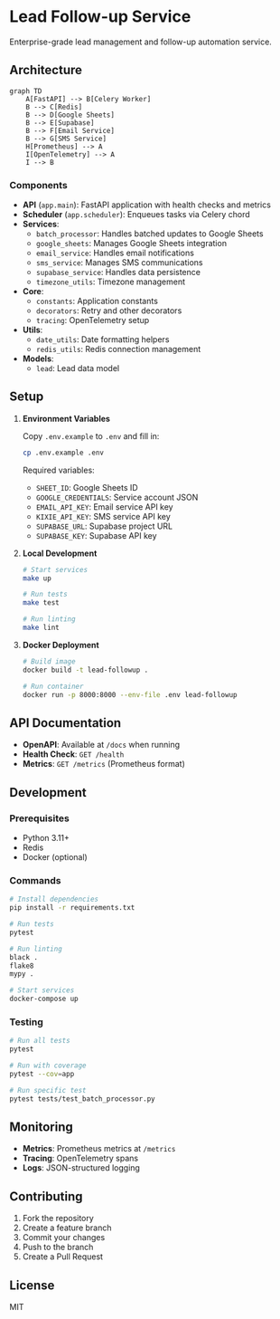 # Lead Follow-up Service

Enterprise-grade lead management and follow-up automation service.

## Architecture

```mermaid
graph TD
    A[FastAPI] --> B[Celery Worker]
    B --> C[Redis]
    B --> D[Google Sheets]
    B --> E[Supabase]
    B --> F[Email Service]
    B --> G[SMS Service]
    H[Prometheus] --> A
    I[OpenTelemetry] --> A
    I --> B
```

### Components

- **API** (`app.main`): FastAPI application with health checks and metrics
- **Scheduler** (`app.scheduler`): Enqueues tasks via Celery chord
- **Services**:
  - `batch_processor`: Handles batched updates to Google Sheets
  - `google_sheets`: Manages Google Sheets integration
  - `email_service`: Handles email notifications
  - `sms_service`: Manages SMS communications
  - `supabase_service`: Handles data persistence
  - `timezone_utils`: Timezone management
- **Core**:
  - `constants`: Application constants
  - `decorators`: Retry and other decorators
  - `tracing`: OpenTelemetry setup
- **Utils**:
  - `date_utils`: Date formatting helpers
  - `redis_utils`: Redis connection management
- **Models**:
  - `lead`: Lead data model

## Setup

1. **Environment Variables**

   Copy `.env.example` to `.env` and fill in:

   ```bash
   cp .env.example .env
   ```

   Required variables:

   - `SHEET_ID`: Google Sheets ID
   - `GOOGLE_CREDENTIALS`: Service account JSON
   - `EMAIL_API_KEY`: Email service API key
   - `KIXIE_API_KEY`: SMS service API key
   - `SUPABASE_URL`: Supabase project URL
   - `SUPABASE_KEY`: Supabase API key

2. **Local Development**

   ```bash
   # Start services
   make up

   # Run tests
   make test

   # Run linting
   make lint
   ```

3. **Docker Deployment**

   ```bash
   # Build image
   docker build -t lead-followup .

   # Run container
   docker run -p 8000:8000 --env-file .env lead-followup
   ```

## API Documentation

- **OpenAPI**: Available at `/docs` when running
- **Health Check**: `GET /health`
- **Metrics**: `GET /metrics` (Prometheus format)

## Development

### Prerequisites

- Python 3.11+
- Redis
- Docker (optional)

### Commands

```bash
# Install dependencies
pip install -r requirements.txt

# Run tests
pytest

# Run linting
black .
flake8
mypy .

# Start services
docker-compose up
```

### Testing

```bash
# Run all tests
pytest

# Run with coverage
pytest --cov=app

# Run specific test
pytest tests/test_batch_processor.py
```

## Monitoring

- **Metrics**: Prometheus metrics at `/metrics`
- **Tracing**: OpenTelemetry spans
- **Logs**: JSON-structured logging

## Contributing

1. Fork the repository
2. Create a feature branch
3. Commit your changes
4. Push to the branch
5. Create a Pull Request

## License

MIT
